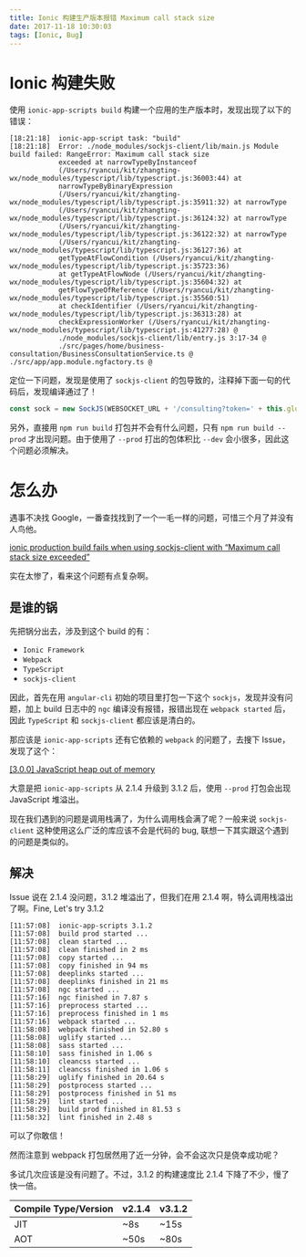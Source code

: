 ```yaml
---
title: Ionic 构建生产版本报错 Maximum call stack size
date: 2017-11-18 10:30:03
tags: [Ionic, Bug]
---
```


# Ionic 构建失败

使用 `ionic-app-scripts build` 构建一个应用的生产版本时，发现出现了以下的错误：

<!-- more -->

```
[18:21:18]  ionic-app-script task: "build"
[18:21:18]  Error: ./node_modules/sockjs-client/lib/main.js Module build failed: RangeError: Maximum call stack size
            exceeded at narrowTypeByInstanceof
            (/Users/ryancui/kit/zhangting-wx/node_modules/typescript/lib/typescript.js:36003:44) at
            narrowTypeByBinaryExpression
            (/Users/ryancui/kit/zhangting-wx/node_modules/typescript/lib/typescript.js:35911:32) at narrowType
            (/Users/ryancui/kit/zhangting-wx/node_modules/typescript/lib/typescript.js:36124:32) at narrowType
            (/Users/ryancui/kit/zhangting-wx/node_modules/typescript/lib/typescript.js:36122:32) at narrowType
            (/Users/ryancui/kit/zhangting-wx/node_modules/typescript/lib/typescript.js:36127:36) at
            getTypeAtFlowCondition (/Users/ryancui/kit/zhangting-wx/node_modules/typescript/lib/typescript.js:35723:36)
            at getTypeAtFlowNode (/Users/ryancui/kit/zhangting-wx/node_modules/typescript/lib/typescript.js:35604:32) at
            getFlowTypeOfReference (/Users/ryancui/kit/zhangting-wx/node_modules/typescript/lib/typescript.js:35560:51)
            at checkIdentifier (/Users/ryancui/kit/zhangting-wx/node_modules/typescript/lib/typescript.js:36313:28) at
            checkExpressionWorker (/Users/ryancui/kit/zhangting-wx/node_modules/typescript/lib/typescript.js:41277:28) @
            ./node_modules/sockjs-client/lib/entry.js 3:17-34 @
            ./src/pages/home/business-consultation/BusinessConsultationService.ts @ ./src/app/app.module.ngfactory.ts @
```

定位一下问题，发现是使用了 `sockjs-client` 的包导致的，注释掉下面一句的代码后，发现编译通过了！

```typescript
const sock = new SockJS(WEBSOCKET_URL + '/consulting?token=' + this.globalData.token);
```

另外，直接用 `npm run build` 打包并不会有什么问题，只有 `npm run build --prod` 才出现问题。由于使用了 `--prod` 打出的包体积比 `--dev` 会小很多，因此这个问题必须解决。

# 怎么办

遇事不决找 Google，一番查找找到了一个一毛一样的问题，可惜三个月了并没有人鸟他。

[ionic production build fails when using sockjs-client with “Maximum call stack size exceeded”](https://stackoverflow.com/questions/45463022/ionic-production-build-fails-when-using-sockjs-client-with-maximum-call-stack-s)

实在太惨了，看来这个问题有点复杂啊。

## 是谁的锅

先把锅分出去，涉及到这个 build 的有：

- `Ionic Framework`
- `Webpack`
- `TypeScript`
- `sockjs-client`

因此，首先在用 `angular-cli` 初始的项目里打包一下这个 `sockjs`，发现并没有问题，加上 build 日志中的 `ngc` 编译没有报错，报错出现在 `webpack started` 后，因此 `TypeScript` 和 `sockjs-client` 都应该是清白的。

那应该是 `ionic-app-scripts` 还有它依赖的 `webpack` 的问题了，去搜下 Issue，发现了这个：

[[3.0.0] JavaScript heap out of memory](https://github.com/ionic-team/ionic-app-scripts/issues/1247)

大意是把 `ionic-app-scripts` 从 2.1.4 升级到 3.1.2 后，使用 `--prod` 打包会出现 JavaScript 堆溢出。

现在我们遇到的问题是调用栈满了，为什么调用栈会满了呢？一般来说 `sockjs-client` 这种使用这么广泛的库应该不会是代码的 bug, 联想一下其实跟这个遇到的问题是类似的。

## 解决

Issue 说在 2.1.4 没问题，3.1.2 堆溢出了，但我们在用 2.1.4 啊，特么调用栈溢出了啊。Fine, Let's try 3.1.2

```
[11:57:08]  ionic-app-scripts 3.1.2
[11:57:08]  build prod started ...
[11:57:08]  clean started ...
[11:57:08]  clean finished in 2 ms
[11:57:08]  copy started ...
[11:57:08]  copy finished in 94 ms
[11:57:08]  deeplinks started ...
[11:57:08]  deeplinks finished in 21 ms
[11:57:08]  ngc started ...
[11:57:16]  ngc finished in 7.87 s
[11:57:16]  preprocess started ...
[11:57:16]  preprocess finished in 1 ms
[11:57:16]  webpack started ...
[11:58:08]  webpack finished in 52.80 s
[11:58:08]  uglify started ...
[11:58:08]  sass started ...
[11:58:10]  sass finished in 1.06 s
[11:58:10]  cleancss started ...
[11:58:11]  cleancss finished in 1.06 s
[11:58:29]  uglify finished in 20.64 s
[11:58:29]  postprocess started ...
[11:58:29]  postprocess finished in 51 ms
[11:58:29]  lint started ...
[11:58:29]  build prod finished in 81.53 s
[11:58:32]  lint finished in 2.48 s
```

可以了你敢信！

然而注意到 webpack 打包居然用了近一分钟，会不会这次只是侥幸成功呢？

多试几次应该是没有问题了。不过，3.1.2 的构建速度比 2.1.4 下降了不少，慢了快一倍。

| Compile Type/Version | v2.1.4 | v3.1.2 |
| -------------------- | :----- | ------ |
| JIT                  | ~8s    | ~15s   |
| AOT                  | ~50s   | ~80s   |
